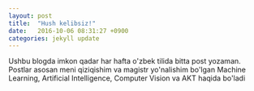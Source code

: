 ```yaml
---
layout: post
title:  "Hush kelibsiz!"
date:   2016-10-06 08:31:27 +0900
categories: jekyll update
---
```


Ushbu blogda imkon qadar har hafta o'zbek tilida bitta post yozaman.
Postlar asosan meni qiziqishim va magistr yo'nalishim bo'lgan Machine Learning, Artificial Intelligence, Computer Vision va AKT haqida bo'ladi



[jekyll-docs]: http://jekyllrb.com/docs/home
[jekyll-gh]:   https://github.com/jekyll/jekyll
[jekyll-talk]: https://talk.jekyllrb.com/
